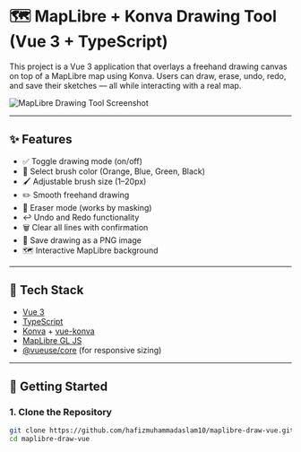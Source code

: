 # 🗺️ MapLibre + Konva Drawing Tool (Vue 3 + TypeScript)

This project is a Vue 3 application that overlays a freehand drawing canvas on top of a MapLibre map using Konva. Users can draw, erase, undo, redo, and save their sketches — all while interacting with a real map.

![MapLibre Drawing Tool Screenshot](https://i.postimg.cc/ncGCwDjC/Whats-App-Image-2025-07-10-at-16-16-14-89cd38a8.jpg)

---

## ✨ Features

- ✅ Toggle drawing mode (on/off)
- 🎨 Select brush color (Orange, Blue, Green, Black)
- 🖌️ Adjustable brush size (1–20px)
- ✏️ Smooth freehand drawing
- 🧽 Eraser mode (works by masking)
- ↩️ Undo and Redo functionality
- 🗑️ Clear all lines with confirmation
- 💾 Save drawing as a PNG image
- 🗺️ Interactive MapLibre background

---

## 🔧 Tech Stack

- [Vue 3](https://vuejs.org/)
- [TypeScript](https://www.typescriptlang.org/)
- [Konva](https://konvajs.org/) + [vue-konva](https://github.com/konvajs/vue-konva)
- [MapLibre GL JS](https://maplibre.org/projects/maplibre-gl-js/)
- [@vueuse/core](https://vueuse.org/) (for responsive sizing)

---

## 🚀 Getting Started

### 1. Clone the Repository

```bash
git clone https://github.com/hafizmuhammadaslam10/maplibre-draw-vue.git
cd maplibre-draw-vue
```
